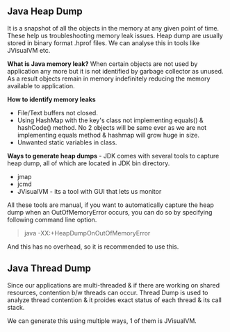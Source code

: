 ## Java Heap Dump
It is a snapshot of all the objects in the memory at any given point of time. These help us troubleshooting memory
leak issues. Heap dump are usually stored in binary format .hprof files. We can analyse this in tools like JVisualVM etc.

**What is Java memory leak?**
When certain objects are not used by application any more but it is not identified by garbage collector as unused.
As a result objects remain in memory indefinitely reducing the memory available to application.

**How to identify memory leaks**
* File/Text buffers not closed.
* Using HashMap with the key's class not implementing equals() & hashCode() method. No 2 objects will be same ever
	as we are not implementing equals method & hashmap will grow huge in size.
* Unwanted static variables in class.

**Ways to generate heap dumps** - JDK comes with several tools to capture heap dump, all of which are located in 
JDK bin directory.
* jmap
* jcmd
* JVisualVM - its a tool with GUI that lets us monitor

All these tools are manual, if you want to automatically capture the heap dump when an OutOfMemoryError occurs, you 
can do so by specifying following command line option. 

> java -XX:+HeapDumpOnOutOfMemoryError

And this has no overhead, so it is recommended to use this.

## Java Thread Dump
Since our applications are multi-threaded & if there are working on shared resources, contention b/w threads can
occur. Thread Dump is used to analyze thread contention & it proides exact status of each thread & its call stack.

We can generate this using multiple ways, 1 of them is JVisualVM.